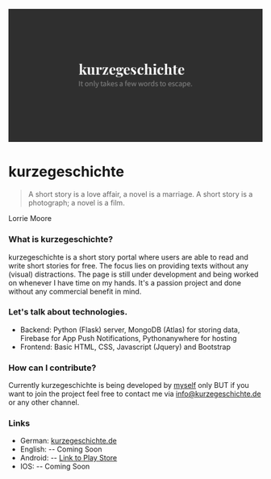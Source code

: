 ![kurzegeschichte logo](/static/img/social_cover.png)

# kurzegeschichte
> A short story is a love affair,
> a novel is a marriage.
> A short story is a photograph;
> a novel is a film.

Lorrie Moore 
 
### What is kurzegeschichte?
kurzegeschichte is a short story portal where users are able to read and write short stories for free. The focus lies on providing texts without any (visual) distractions. The page is still under development and being worked on whenever I have time on my hands. It's a passion project and done without any commercial benefit in mind.

### Let's talk about technologies.
* Backend: Python (Flask) server, MongoDB (Atlas) for storing data, Firebase for App Push Notifications, Pythonanywhere for hosting
* Frontend: Basic HTML, CSS, Javascript (Jquery) and Bootstrap

### How can I contribute?
Currently kurzegeschichte is being developed by [myself](https://www.tobler.io) only BUT if you want to join the project feel free to contact me via info@kurzegeschichte.de or any other channel. 

### Links
* German: [kurzegeschichte.de](https://www.kurzegeschichte.de)
* English: -- Coming Soon
* Android: -- [Link to Play Store](https://play.google.com/store/apps/details?id=io.tobler.kurzegeschichte)
* IOS: -- Coming Soon
